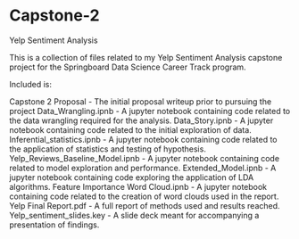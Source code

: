 # Capstone-2
Yelp Sentiment Analysis

This is a collection of files related to my Yelp Sentiment Analysis capstone project for the Springboard Data Science Career Track program. 

Included is:

Capstone 2 Proposal - The initial proposal writeup prior to pursuing the project
Data_Wrangling.ipnb - A jupyter notebook containing code related to the data wrangling required for the analysis. 
Data_Story.ipnb - A jupyter notebook containing code related to the initial exploration of data. 
Inferential_statistics.ipnb - A jupyter notebook containing code related to the application of statistics and testing of hypothesis. 
Yelp_Reviews_Baseline_Model.ipnb - A jupyter notebook containing code related to model exploration and performance. 
Extended_Model.ipnb - A jupyter notebook containing code exploring the application of LDA algorithms. 
Feature Importance Word Cloud.ipnb - A jupyter notebook containing code related to the creation of word clouds used in the report. 
Yelp Final Report.pdf - A full report of methods used and results reached. 
Yelp_sentiment_slides.key - A slide deck meant for accompanying a presentation of findings. 



